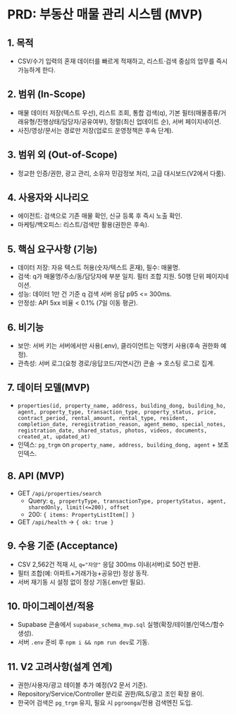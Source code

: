 # PRD: 부동산 매물 관리 시스템 (MVP)

## 1. 목적
- CSV/수기 입력의 혼재 데이터를 빠르게 적재하고, 리스트·검색 중심의 업무를 즉시 가능하게 한다.

## 2. 범위 (In-Scope)
- 매물 데이터 저장(텍스트 우선), 리스트 조회, 통합 검색(q), 기본 필터(매물종류/거래유형/진행상태/담당자/공유여부), 정렬(최신 업데이트 순), 서버 페이지네이션.
- 사진/영상/문서는 경로만 저장(업로드 운영정책은 후속 단계).

## 3. 범위 외 (Out-of-Scope)
- 정교한 인증/권한, 광고 관리, 소유자 민감정보 처리, 고급 대시보드(V2에서 다룸).

## 4. 사용자와 시나리오
- 에이전트: 검색으로 기존 매물 확인, 신규 등록 후 즉시 노출 확인.
- 마케팅/백오피스: 리스트/검색만 활용(권한은 후속).

## 5. 핵심 요구사항 (기능)
- 데이터 저장: 자유 텍스트 허용(숫자/텍스트 혼재), 필수: 매물명.
- 검색: q가 매물명/주소/동/담당자에 부분 일치. 필터 조합 지원. 50행 단위 페이지네이션.
- 성능: 데이터 1만 건 기준 q 검색 서버 응답 p95 <= 300ms.
- 안정성: API 5xx 비율 < 0.1% (7일 이동 평균).

## 6. 비기능
- 보안: 서버 키는 서버에서만 사용(.env), 클라이언트는 익명키 사용(후속 권한화 예정).
- 관측성: 서버 로그(요청 경로/응답코드/지연시간) 콘솔 → 호스팅 로그로 집계.

## 7. 데이터 모델(MVP)
- `properties(id, property_name, address, building_dong, building_ho, agent, property_type, transaction_type, property_status, price, contract_period, rental_amount, rental_type, resident, completion_date, reregistration_reason, agent_memo, special_notes, registration_date, shared_status, photos, videos, documents, created_at, updated_at)`
- 인덱스: `pg_trgm` on `property_name, address, building_dong, agent` + 보조 인덱스.

## 8. API (MVP)
- GET `/api/properties/search`
  - Query: `q, propertyType, transactionType, propertyStatus, agent, sharedOnly, limit(<=200), offset`
  - 200: `{ items: PropertyListItem[] }`
- GET `/api/health` → `{ ok: true }`

## 9. 수용 기준 (Acceptance)
- CSV 2,562건 적재 시, `q="자양"` 응답 300ms 이내(서버)로 50건 반환.
- 필터 조합(예: 아파트+거래가능+공유만) 정상 동작.
- 서버 재기동 시 설정 없이 정상 기동(.env만 필요).

## 10. 마이그레이션/적용
- Supabase 콘솔에서 `supabase_schema_mvp.sql` 실행(확장/테이블/인덱스/함수 생성).
- 서버 `.env` 준비 후 `npm i && npm run dev`로 기동.

## 11. V2 고려사항(설계 연계)
- 권한/사용자/광고 테이블 추가 예정(V2 문서 기준).
- Repository/Service/Controller 분리로 권한/RLS/광고 조인 확장 용이.
- 한국어 검색은 `pg_trgm` 유지, 필요 시 `pgroonga`/전용 검색엔진 도입.
